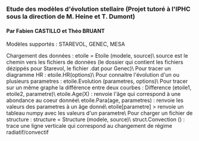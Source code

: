 ### Etude des modèles d'évolution stellaire (Projet tutoré à l'IPHC sous la direction de M. Heine et T. Dumont)
#### Par Fabien CASTILLO et Théo BRUANT

Modèles supportés : STAREVOL, GENEC, MESA

Chargement des données : etoile = Etoile (modele, source)\\
source est le chemin vers les fichiers de données (le dossier qui contient les fichiers dézippés pour Starevol, le fichier .dat pour Genec)\\
Pour tracer un diagramme HR : etoile.HR(options)\\
Pour connaitre l'évolution d'un ou plusieurs parametres : etoile.Evolution (parametres, options)\\
Pour tracer sur un même graphe la différence entre deux courbes : Difference (etoile1, etoile2, parametre)\\
etoile.Age(X) : renvoie l'âge qui correspond à une abondance au coeur donnée\\
etoile.Para(age, parametres) : renvoie les valeurs des parametres à un âge donné\\
etoile[parametre] > renvoie un tableau numpy avec les valeurs d'un parametre\\
Pour charger un fichier de structure : structure = Structure (modele, source)\\
struct.Convection () : trace une ligne verticale qui correspond au changement de régime radiatif/convectif
